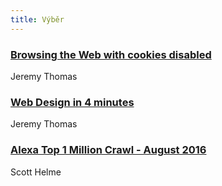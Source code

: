 ```yaml
---
title: Výběr
---
```


### [Browsing the Web with cookies disabled](http://jgthms.com/browsing-the-web-with-cookies-disabled.html)
Jeremy Thomas

### [Web Design in 4 minutes](http://jgthms.com/web-design-in-4-minutes/)
Jeremy Thomas

### [Alexa Top 1 Million Crawl - August 2016](https://scotthelme.co.uk/alexa-top-1-million-crawl-aug-2016/)
Scott Helme
